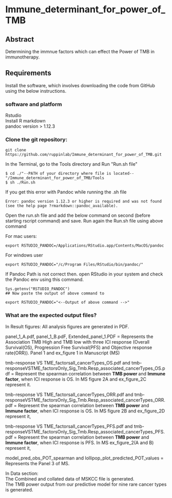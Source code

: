 # Immune_determinant_for_power_of_TMB
## Abstract
Determining the immnue factors which can effect the Power of TMB in immunotherapy.

## Requirements
Install the software, which involves downloading the code from GitHub using the below instructions. 

### software and platform
Rstudio<br />
Install R markdown <br />
pandoc version > 1.12.3 <br />

### Clone the git repository:

```
git clone https://github.com/ruppinlab/Immune_determinant_for_power_of_TMB.git
```
In the Terminal, go to the Tools directory and Run "Run.sh file"

```
$ cd ./"--PATH of your directory where file is located--"/Immune_determinant_for_power_of_TMB/Tools
$ sh ./Run.sh
```
If you get this error with Pandoc while running the .sh file

```
Error: pandoc version 1.12.3 or higher is required and was not found (see the help page ?rmarkdown::pandoc_available).
```
Open the run.sh file and add the below command on second (before starting rscript command) and save. Run again the Run.sh file using above command

For mac users:
```
export RSTUDIO_PANDOC=/Applications/RStudio.app/Contents/MacOS/pandoc
```

For windows user
```
export RSTUDIO_PANDOC="/c/Program Files/RStudio/bin/pandoc/"
```

If Pandoc Path is not correct then. open RStudio in your system and check the Pandoc env using this command.

```
Sys.getenv("RSTUDIO_PANDOC")
## Now paste the output of above command to 

export RSTUDIO_PANDOC="<--Output of above command -->"
```

### What are the expected output files?

In Result figures:
All analysis figures are generated in PDF.<br />

panel_1_A.pdf, panel_1_B.pdF, Extended_panel_1.PDF = Represents the Association TMB High and TMB low with three ICI response (Overall Survival(OS), Progression Free Survival(PFS) and Objective response rate(ORR)). Panel 1 and ex_figure 1 in Manuscript (MS) <br />

tmb-response VS TME_factorsall_cancerTypes_OS.pdf and tmb-responseVSTME_factorsOnly_Sig_Tmb.Resp_associated_cancerTypes_OS.pdf = Represent the spearman correlation between <b>TMB power </b> and <b>Immune factor</b>, when ICI response is OS. In MS figure 2A and ex_figure_2C represent it. <br />

tmb-response VS TME_factorsall_cancerTypes_ORR.pdf and tmb-responseVSTME_factorsOnly_Sig_Tmb.Resp_associated_cancerTypes_ORR.pdf = Represent the spearman correlation between <b>TMB power </b> and <b>Immune factor</b>, when ICI response is OS. In MS figure 2B and ex_figure_2D represent it,<br />

tmb-response VS TME_factorsall_cancerTypes_PFS.pdf and tmb-responseVSTME_factorsOnly_Sig_Tmb.Resp_associated_cancerTypes_PFS.pdf = Represent the spearman correlation between <b>TMB power </b> and <b>Immune factor</b>, when ICI response is PFS. In MS ex_figure_2(A and B) represent it,<br />

model_pred_obs_POT_spearman and lollipop_plot_predicted_POT_values = Represents the Panel 3 of MS. <Br />

In Data section: <br />
The Combined and collated data of MSKCC file is generated.<br />
The TMB power output from our predictive model for nine rare cancer types is generated.<br />






